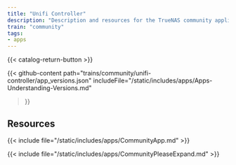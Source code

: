 ```yaml
---
title: "Unifi Controller"
description: "Description and resources for the TrueNAS community application called Unifi Controller."
train: "community"
tags:
- apps
---
```


{{< catalog-return-button >}}

{{< github-content 
    path="trains/community/unifi-controller/app_versions.json"
	includeFile="/static/includes/apps/Apps-Understanding-Versions.md"
>}}

## Resources

{{< include file="/static/includes/apps/CommunityApp.md" >}}

{{< include file="/static/includes/apps/CommunityPleaseExpand.md" >}}

<!--
<div class="docs-sections">

{{< doc-card title="<appname> Deployments" link="/resources/"
descr="How to deploy and configure the <appname> app." >}}

</div>
-->
